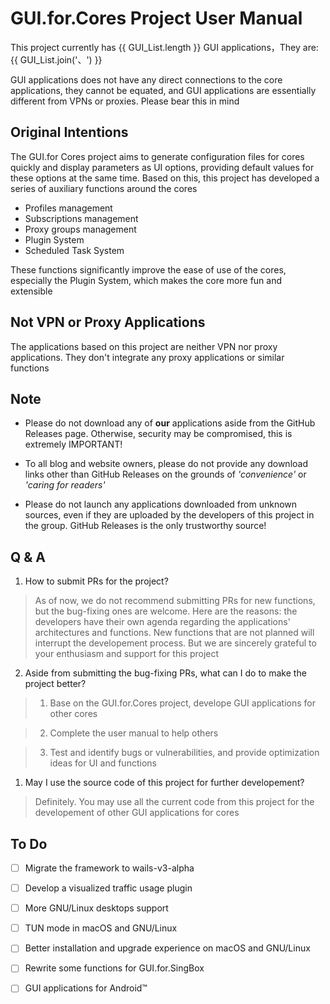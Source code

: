 <script setup>
const GUI_List = [
    'GUI.for.Clash',
    'GUI.for.SingBox'
]
</script>

# GUI.for.Cores Project User Manual

This project currently has {{ GUI_List.length }} GUI applications，They are: {{ GUI_List.join('、') }}

GUI applications does not have any direct connections to the core applications, they cannot be equated, and GUI applications are essentially different from VPNs or proxies. Please bear this in mind

## Original Intentions

The GUI.for Cores project aims to generate configuration files for cores quickly and display parameters as UI options, providing default values for these options at the same time. Based on this, this project has developed a series of auxiliary functions around the cores

- Profiles management
- Subscriptions management
- Proxy groups management
- Plugin System
- Scheduled Task System

These functions significantly improve the ease of use of the cores, especially the Plugin System, which makes the core more fun and extensible

## Not VPN or Proxy Applications

The applications based on this project are neither VPN nor proxy applications. They don't integrate any proxy applications or similar functions

## Note

- Please do not download any of **our** applications aside from the GitHub Releases page. Otherwise, security may be compromised, this is extremely IMPORTANT!

- To all blog and website owners, please do not provide any download links other than GitHub Releases on the grounds of *'convenience'* or *'caring for readers'*

- Please do not launch any applications downloaded from unknown sources, even if they are uploaded by the developers of this project in the group. GitHub Releases is the only trustworthy source!

## Q & A

1. How to submit PRs for the project?

> As of now, we do not recommend submitting PRs for new functions, but the bug-fixing ones are welcome. Here are the reasons: the developers have their own agenda regarding the applications' architectures and functions. New functions that are not planned will interrupt the developement process. But we are sincerely grateful to your enthusiasm and support for this project

2. Aside from submitting the bug-fixing PRs, what can I do to make the project better?

> 1. Base on the GUI.for.Cores project, develope GUI applications for other cores

> 2. Complete the user manual to help others

> 3. Test and identify bugs or vulnerabilities, and provide optimization ideas for UI and functions

1. May I use the source code of this project for further developement?

> Definitely. You may use all the current code from this project for the developement of other GUI applications for cores

## To Do

- [ ] Migrate the framework to wails-v3-alpha

- [ ] Develop a visualized traffic usage plugin

- [ ] More GNU/Linux desktops support

- [ ] TUN mode in macOS and GNU/Linux

- [ ] Better installation and upgrade experience on macOS and GNU/Linux

- [ ] Rewrite some functions for GUI.for.SingBox

- [ ] GUI applications for Android™
